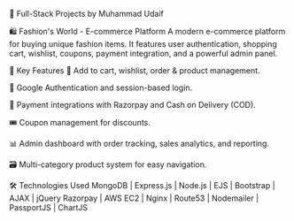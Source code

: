 🚀 Full-Stack Projects by Muhammad Udaif

🛍️ Fashion's World - E-commerce Platform
A modern e-commerce platform for buying unique fashion items. It features user authentication, shopping cart, wishlist, coupons, payment integration, and a powerful admin panel.

🌟 Key Features
🛒 Add to cart, wishlist, order & product management.

🔑 Google Authentication and session-based login.

💸 Payment integrations with Razorpay and Cash on Delivery (COD).

🎟️ Coupon management for discounts.

📊 Admin dashboard with order tracking, sales analytics, and reporting.

🗃️ Multi-category product system for easy navigation.

🛠️ Technologies Used
MongoDB | Express.js | Node.js | EJS | Bootstrap | AJAX | jQuery
Razorpay | AWS EC2 | Nginx | Route53 | Nodemailer | PassportJS | ChartJS
